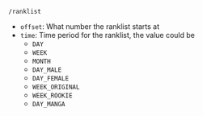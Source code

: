 `/ranklist`

- `offset`: What number the ranklist starts at
- `time`: Time period for the ranklist, the value could be 
  - `DAY`
  - `WEEK`
  - `MONTH`
  - `DAY_MALE`
  - `DAY_FEMALE`
  - `WEEK_ORIGINAL`
  - `WEEK_ROOKIE`
  - `DAY_MANGA`